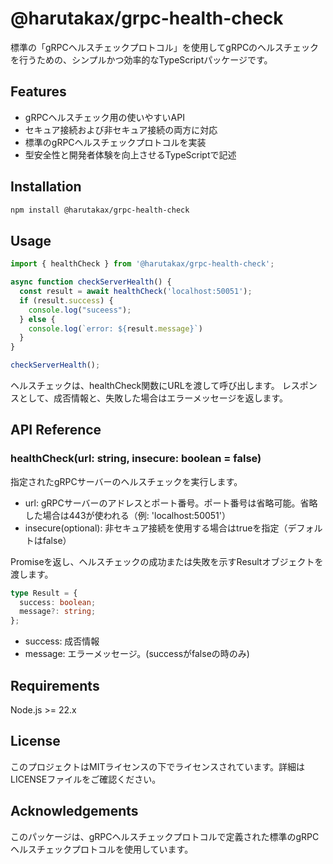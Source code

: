 # @harutakax/grpc-health-check

標準の「gRPCヘルスチェックプロトコル」を使用してgRPCのヘルスチェックを行うための、シンプルかつ効率的なTypeScriptパッケージです。


## Features

- gRPCヘルスチェック用の使いやすいAPI
- セキュア接続および非セキュア接続の両方に対応
- 標準のgRPCヘルスチェックプロトコルを実装
- 型安全性と開発者体験を向上させるTypeScriptで記述

## Installation

```bash
npm install @harutakax/grpc-health-check
```

## Usage
```typescript
import { healthCheck } from '@harutakax/grpc-health-check';

async function checkServerHealth() {
  const result = await healthCheck('localhost:50051');
  if (result.success) {
    console.log("suceess");
  } else {
    console.log(`error: ${result.message}`)
  }
}

checkServerHealth();
```

ヘルスチェックは、healthCheck関数にURLを渡して呼び出します。
レスポンスとして、成否情報と、失敗した場合はエラーメッセージを返します。

## API Reference
### healthCheck(url: string, insecure: boolean = false)
指定されたgRPCサーバーのヘルスチェックを実行します。

* url: gRPCサーバーのアドレスとポート番号。ポート番号は省略可能。省略した場合は443が使われる（例: 'localhost:50051'）
* insecure(optional): 非セキュア接続を使用する場合はtrueを指定（デフォルトはfalse）

Promiseを返し、ヘルスチェックの成功または失敗を示すResultオブジェクトを渡します。

```typescript
type Result = {
  success: boolean;
  message?: string;
};
```

* success: 成否情報
* message: エラーメッセージ。(successがfalseの時のみ)

## Requirements
Node.js >= 22.x

## License
このプロジェクトはMITライセンスの下でライセンスされています。詳細はLICENSEファイルをご確認ください。

## Acknowledgements
このパッケージは、gRPCヘルスチェックプロトコルで定義された標準のgRPCヘルスチェックプロトコルを使用しています。
